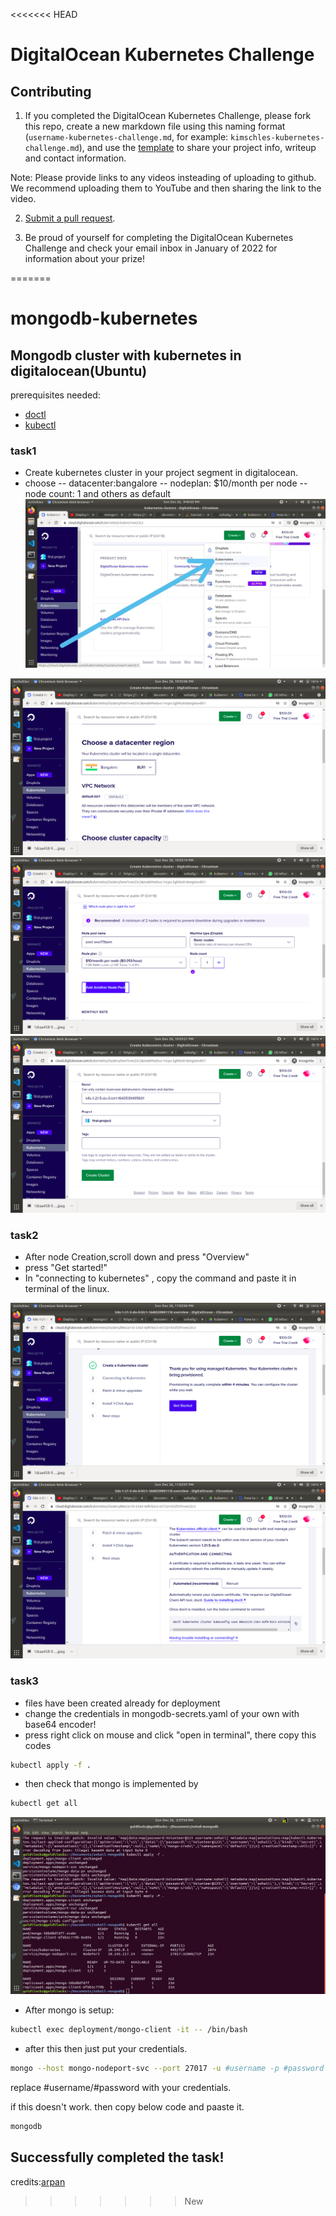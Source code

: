 <<<<<<< HEAD
# DigitalOcean Kubernetes Challenge 

## Contributing

1. If you completed the DigitalOcean Kubernetes Challenge, please fork this repo, create a new markdown file using this naming format (`username-kubernetes-challenge.md`, for example: `kimschles-kubernetes-challenge.md`), and use the [template](template.md) to share your project info, writeup and contact information. 

Note: Please provide links to any videos insteading of uploading to github. We recommend uploading them to YouTube and then sharing the link to the video.

2. [Submit a pull request](https://help.github.com/articles/creating-a-pull-request-from-a-fork/).

3. Be proud of yourself for completing the DigitalOcean Kubernetes Challenge and check your email inbox in January of 2022 for information about your prize! 




=======
# mongodb-kubernetes
## Mongodb cluster with kubernetes in digitalocean(Ubuntu)
prerequisites needed:
- [doctl](https://docs.digitalocean.com/reference/doctl/how-to/install/)
- [kubectl](https://kubernetes.io/docs/tasks/tools/install-kubectl-linux/)

### task1
- Create kubernetes cluster in your project segment in digitalocean.
- choose 
-- datacenter:bangalore
-- nodeplan: $10/month per node
-- node count: 1
and others as default
![kubernetes selection in digital ocean](images/t1.jpeg)

![setting the nodes1](images/t2.png)
![setting the nodes2](images/t3.png)
![setting the nodes3](images/t4.png)

### task2
- After node Creation,scroll down and press "Overview"
- press "Get started!"
- In "connecting to kubernetes" , copy the command and paste it in terminal of the linux.

![get started](images/t5.png)
![doctl code in terminal](images/t6.png)

### task3
- files have been created already for deployment
- change the credentials in mongodb-secrets.yaml of your own with base64 encoder!
- press right click on mouse and click "open in terminal", there copy this codes
```sh
kubectl apply -f .
```
- then check that mongo is implemented by
```sh
kubectl get all
```
![apply and getall](images/t7.png)
- After mongo is setup:
```sh
kubectl exec deployment/mongo-client -it -- /bin/bash
```
- after this then just put your credentials.
```sh
mongo --host mongo-nodeport-svc --port 27017 -u #username -p #password
```
replace #username/#password with your credentials.

if this doesn't work. then copy below code and paaste it.
```sh
mongodb
```

## Successfully completed the task!
credits:[arpan](https://www.youtube.com/watch?v=V5-0bJXTq4E)
>>>>>>> New


